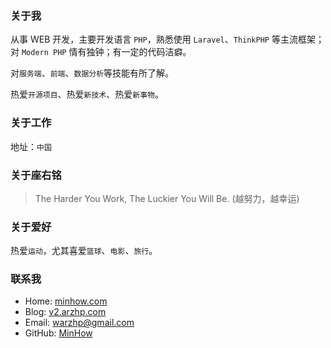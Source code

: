### 关于我
从事 WEB 开发，主要开发语言 `PHP`，熟悉使用 `Laravel`、`ThinkPHP` 等主流框架；对 `Modern PHP` 情有独钟；有一定的代码洁癖。

对`服务端`、`前端`、`数据分析`等技能有所了解。

热爱`开源项目`、热爱`新技术`、热爱`新事物`。
### 关于工作
地址：`中国`

### 关于座右铭
> The Harder You Work, The Luckier You Will Be. (越努力，越幸运)

### 关于爱好
热爱`运动`，尤其喜爱`篮球`、`电影`、`旅行`。
### 联系我
* Home: [minhow.com](https://minhow.com)
* Blog: [v2.arzhp.com](https://v2.arzhp.com/)
* Email: warzhp@gmail.com
* GitHub: [MinHow](https://github.com/arzhp)
